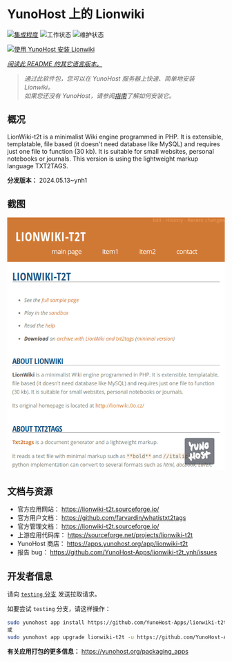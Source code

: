 <!--
注意：此 README 由 <https://github.com/YunoHost/apps/tree/master/tools/readme_generator> 自动生成
请勿手动编辑。
-->

# YunoHost 上的 Lionwiki

[![集成程度](https://dash.yunohost.org/integration/lionwiki-t2t.svg)](https://dash.yunohost.org/appci/app/lionwiki-t2t) ![工作状态](https://ci-apps.yunohost.org/ci/badges/lionwiki-t2t.status.svg) ![维护状态](https://ci-apps.yunohost.org/ci/badges/lionwiki-t2t.maintain.svg)

[![使用 YunoHost 安装 Lionwiki](https://install-app.yunohost.org/install-with-yunohost.svg)](https://install-app.yunohost.org/?app=lionwiki-t2t)

*[阅读此 README 的其它语言版本。](./ALL_README.md)*

> *通过此软件包，您可以在 YunoHost 服务器上快速、简单地安装 Lionwiki。*  
> *如果您还没有 YunoHost，请参阅[指南](https://yunohost.org/install)了解如何安装它。*

## 概况

LionWiki-t2t is a minimalist Wiki engine programmed in PHP. It is extensible, templatable, file based (it doesn't need database like MySQL) and requires just one file to function (30 kb). It is suitable for small websites, personal notebooks or journals. This version is using the lightweight markup language TXT2TAGS.


**分发版本：** 2024.05.13~ynh1

## 截图

![Lionwiki 的截图](./doc/screenshots/screenshot_lionwikit2t.png)

## 文档与资源

- 官方应用网站： <https://lionwiki-t2t.sourceforge.io/>
- 官方用户文档： <https://github.com/farvardin/whatistxt2tags>
- 官方管理文档： <https://lionwiki-t2t.sourceforge.io/>
- 上游应用代码库： <https://sourceforge.net/projects/lionwiki-t2t>
- YunoHost 商店： <https://apps.yunohost.org/app/lionwiki-t2t>
- 报告 bug： <https://github.com/YunoHost-Apps/lionwiki-t2t_ynh/issues>

## 开发者信息

请向 [`testing` 分支](https://github.com/YunoHost-Apps/lionwiki-t2t_ynh/tree/testing) 发送拉取请求。

如要尝试 `testing` 分支，请这样操作：

```bash
sudo yunohost app install https://github.com/YunoHost-Apps/lionwiki-t2t_ynh/tree/testing --debug
或
sudo yunohost app upgrade lionwiki-t2t -u https://github.com/YunoHost-Apps/lionwiki-t2t_ynh/tree/testing --debug
```

**有关应用打包的更多信息：** <https://yunohost.org/packaging_apps>
